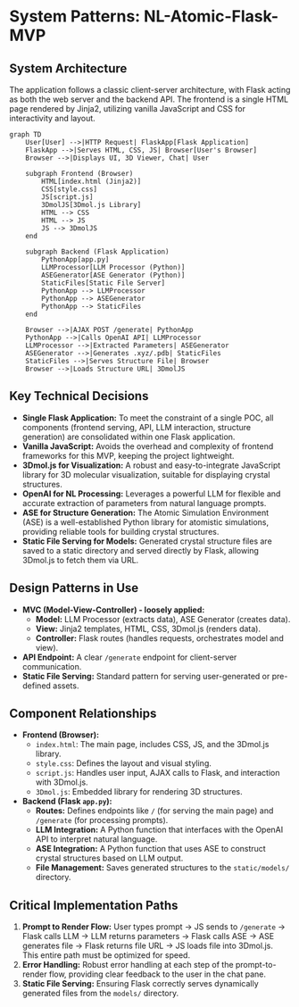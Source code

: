 # System Patterns: NL-Atomic-Flask-MVP

## System Architecture
The application follows a classic client-server architecture, with Flask acting as both the web server and the backend API. The frontend is a single HTML page rendered by Jinja2, utilizing vanilla JavaScript and CSS for interactivity and layout.

```mermaid
graph TD
    User[User] -->|HTTP Request| FlaskApp[Flask Application]
    FlaskApp -->|Serves HTML, CSS, JS| Browser[User's Browser]
    Browser -->|Displays UI, 3D Viewer, Chat| User

    subgraph Frontend (Browser)
        HTML[index.html (Jinja2)]
        CSS[style.css]
        JS[script.js]
        3DmolJS[3Dmol.js Library]
        HTML --> CSS
        HTML --> JS
        JS --> 3DmolJS
    end

    subgraph Backend (Flask Application)
        PythonApp[app.py]
        LLMProcessor[LLM Processor (Python)]
        ASEGenerator[ASE Generator (Python)]
        StaticFiles[Static File Server]
        PythonApp --> LLMProcessor
        PythonApp --> ASEGenerator
        PythonApp --> StaticFiles
    end

    Browser -->|AJAX POST /generate| PythonApp
    PythonApp -->|Calls OpenAI API| LLMProcessor
    LLMProcessor -->|Extracted Parameters| ASEGenerator
    ASEGenerator -->|Generates .xyz/.pdb| StaticFiles
    StaticFiles -->|Serves Structure File| Browser
    Browser -->|Loads Structure URL| 3DmolJS
```

## Key Technical Decisions
- **Single Flask Application:** To meet the constraint of a single POC, all components (frontend serving, API, LLM interaction, structure generation) are consolidated within one Flask application.
- **Vanilla JavaScript:** Avoids the overhead and complexity of frontend frameworks for this MVP, keeping the project lightweight.
- **3Dmol.js for Visualization:** A robust and easy-to-integrate JavaScript library for 3D molecular visualization, suitable for displaying crystal structures.
- **OpenAI for NL Processing:** Leverages a powerful LLM for flexible and accurate extraction of parameters from natural language prompts.
- **ASE for Structure Generation:** The Atomic Simulation Environment (ASE) is a well-established Python library for atomistic simulations, providing reliable tools for building crystal structures.
- **Static File Serving for Models:** Generated crystal structure files are saved to a static directory and served directly by Flask, allowing 3Dmol.js to fetch them via URL.

## Design Patterns in Use
- **MVC (Model-View-Controller) - loosely applied:**
    - **Model:** LLM Processor (extracts data), ASE Generator (creates data).
    - **View:** Jinja2 templates, HTML, CSS, 3Dmol.js (renders data).
    - **Controller:** Flask routes (handles requests, orchestrates model and view).
- **API Endpoint:** A clear `/generate` endpoint for client-server communication.
- **Static File Serving:** Standard pattern for serving user-generated or pre-defined assets.

## Component Relationships
- **Frontend (Browser):**
    - `index.html`: The main page, includes CSS, JS, and the 3Dmol.js library.
    - `style.css`: Defines the layout and visual styling.
    - `script.js`: Handles user input, AJAX calls to Flask, and interaction with 3Dmol.js.
    - `3Dmol.js`: Embedded library for rendering 3D structures.
- **Backend (Flask `app.py`):**
    - **Routes:** Defines endpoints like `/` (for serving the main page) and `/generate` (for processing prompts).
    - **LLM Integration:** A Python function that interfaces with the OpenAI API to interpret natural language.
    - **ASE Integration:** A Python function that uses ASE to construct crystal structures based on LLM output.
    - **File Management:** Saves generated structures to the `static/models/` directory.

## Critical Implementation Paths
1. **Prompt to Render Flow:** User types prompt -> JS sends to `/generate` -> Flask calls LLM -> LLM returns parameters -> Flask calls ASE -> ASE generates file -> Flask returns file URL -> JS loads file into 3Dmol.js. This entire path must be optimized for speed.
2. **Error Handling:** Robust error handling at each step of the prompt-to-render flow, providing clear feedback to the user in the chat pane.
3. **Static File Serving:** Ensuring Flask correctly serves dynamically generated files from the `models/` directory.
